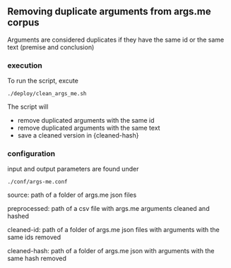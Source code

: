 ## Removing duplicate arguments from args.me corpus
Arguments are considered duplicates if they have the same id or the same text (premise and conclusion)

### execution
To run the script, excute 
```
./deploy/clean_args_me.sh
```

The script will 
- remove duplicated arguments with the same id
- remove duplicated arguments with the same text
- save a cleaned version in {cleaned-hash}

### configuration
input and output parameters are found under 
```
./conf/args-me.conf
```
source:         path of a folder of args.me json files

preprocessed:   path of a csv file with args.me arguments cleaned and hashed

cleaned-id:     path of a folder of args.me json files with arguments with the same ids removed 

cleaned-hash:   path of a folder of args.me json with arguments with the same hash removed


